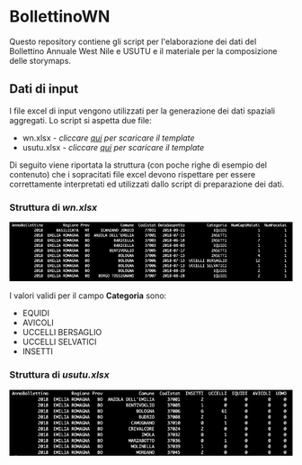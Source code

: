 # BollettinoWN
Questo repository contiene gli script per l'elaborazione dei dati del Bollettino Annuale West Nile e USUTU e il materiale per la composizione delle storymaps.

## Dati di input
I file excel di input vengono utilizzati per la generazione dei dati spaziali aggregati. Lo script si aspetta due file:
  * wn.xlsx - *cliccare <a href="https://github.com/IZSAM-StatGIS/BollettinoWN/blob/main/template_xlsx/wn.xlsx">qui</a> per scaricare il template*
  * usutu.xlsx - *cliccare <a href="https://github.com/IZSAM-StatGIS/BollettinoWN/blob/main/template_xlsx/usutu.xlsx">qui</a> per scaricare il template*

Di seguito viene riportata la struttura (con poche righe di esempio del contenuto) che i sopracitati file excel devono rispettare per essere correttamente interpretati ed utilizzati dallo script di preparazione dei dati.

### Struttura di *wn.xlsx*
<img src="wn.png" alt="struttura wn">

I valori validi per il campo **Categoria** sono:
  * EQUIDI
  * AVICOLI
  * UCCELLI BERSAGLIO
  * UCCELLI SELVATICI
  * INSETTI
  
### Struttura di *usutu.xlsx*
<img src="usutu.png" alt="struttura usutu">

